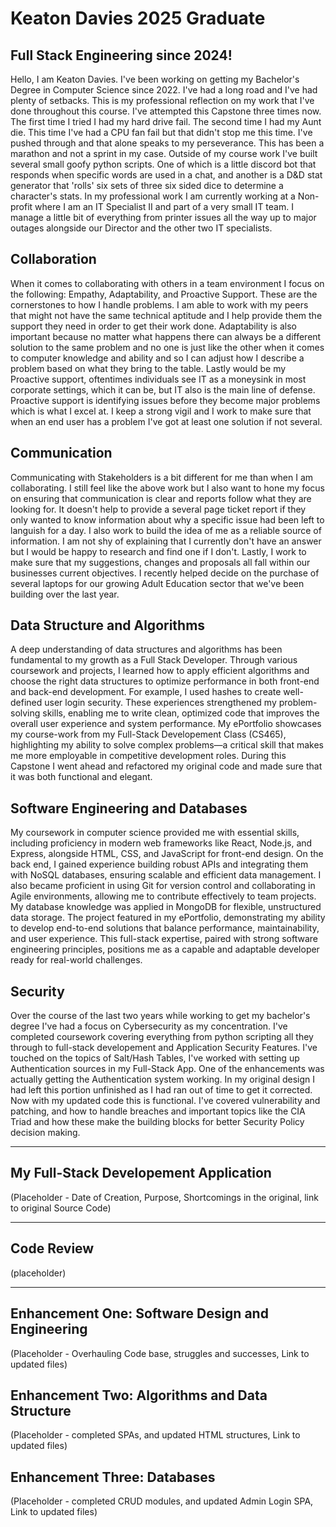 # Keaton Davies 2025 Graduate
## Full Stack Engineering since 2024!

Hello, I am Keaton Davies. I've been working on getting my Bachelor's Degree in Computer Science since 2022. I've had a long road and I've had plenty of setbacks. This is my professional reflection on my work that I've done throughout this course. I've attempted this Capstone three times now. The first time I tried I had my hard drive fail. The second time I had my Aunt die. This time I've had a CPU fan fail but that didn't stop me this time. I've pushed through and that alone speaks to my perseverance. This has been a marathon and not a sprint in my case. Outside of my course work I've built several small goofy python scripts. One of which is a little discord bot that responds when specific words are used in a chat, and another is a D&D stat generator that 'rolls' six sets of three six sided dice to determine a character's stats. In my professional work I am currently working at a Non-profit where I am an IT Specialist II and part of a very small IT team. I manage a little bit of everything from printer issues all the way up to major outages alongside our Director and the other two IT specialists. 

## Collaboration
When it comes to collaborating with others in a team environment I focus on the following: Empathy, Adaptability, and Proactive Support. These are the cornerstones to how I handle problems. I am able to work with my peers that might not have the same technical aptitude and I help provide them the support they need in order to get their work done. Adaptability is also important because no matter what happens there can always be a different solution to the same problem and no one is just like the other when it comes to computer knowledge and ability and so I can adjust how I describe a problem based on what they bring to the table. Lastly would be my Proactive support, oftentimes individuals see IT as a moneysink in most corporate settings, which it can be, but IT also is the main line of defense. Proactive support is identifying issues before they become major problems which is what I excel at. I keep a strong vigil and I work to make sure that when an end user has a problem I've got at least one solution if not several.

## Communication 
Communicating with Stakeholders is a bit different for me than when I am collaborating. I still feel like the above work but I also want to hone my focus on ensuring that communication is clear and reports follow what they are looking for. It doesn't help to provide a several page ticket report if they only wanted to know information about why a specific issue had been left to languish for a day. I also work to build the idea of me as a reliable source of information. I am not shy of explaining that I currently don't have an answer but I would be happy to research and find one if I don't. Lastly, I work to make sure that my suggestions, changes and proposals all fall within our businesses current objectives. I recently helped decide on the purchase of several laptops for our growing Adult Education sector that we've been building over the last year.

## Data Structure and Algorithms 
A deep understanding of data structures and algorithms has been fundamental to my growth as a Full Stack Developer. Through various coursework and projects, I learned how to apply efficient algorithms and choose the right data structures to optimize performance in both front-end and back-end development. For example, I used hashes to create well-defined user login security. These experiences strengthened my problem-solving skills, enabling me to write clean, optimized code that improves the overall user experience and system performance. My ePortfolio showcases my course-work from my Full-Stack Developement Class (CS465), highlighting my ability to solve complex problems—a critical skill that makes me more employable in competitive development roles. During this Capstone I went ahead and refactored my original code and made sure that it was both functional and elegant.

## Software Engineering and Databases
My coursework in computer science provided me with essential skills, including proficiency in modern web frameworks like React, Node.js, and Express, alongside HTML, CSS, and JavaScript for front-end design. On the back end, I gained experience building robust APIs and integrating them with NoSQL databases, ensuring scalable and efficient data management. I also became proficient in using Git for version control and collaborating in Agile environments, allowing me to contribute effectively to team projects. My database knowledge was applied in MongoDB for flexible, unstructured data storage. The project featured in my ePortfolio, demonstrating my ability to develop end-to-end solutions that balance performance, maintainability, and user experience. This full-stack expertise, paired with strong software engineering principles, positions me as a capable and adaptable developer ready for real-world challenges.

## Security
Over the course of the last two years while working to get my bachelor's degree I've had a focus on Cybersecurity as my concentration. I've completed coursework covering everything from python scripting all they through to full-stack developement and Application Security Features. I've touched on the topics of Salt/Hash Tables, I've worked with setting up Authentication sources in my Full-Stack App. One of the enhancements was actually getting the Authentication system working. In my original design I had left this portion unfinished as I had ran out of time to get it corrected. Now with my updated code this is functional. I've covered vulnerability and patching, and how to handle breaches and important topics like the CIA Triad and how these make the building blocks for better Security Policy decision making.

---
## My Full-Stack Developement Application
(Placeholder - Date of Creation, Purpose, Shortcomings in the original, link to original Source Code)

---
## Code Review

(placeholder) 

---

## Enhancement One: Software Design and Engineering
(Placeholder - Overhauling Code base, struggles and successes, Link to updated files)

## Enhancement Two: Algorithms and Data Structure
(Placeholder - completed SPAs, and updated HTML structures, Link to updated files)

## Enhancement Three: Databases
(Placeholder - completed CRUD modules, and updated Admin Login SPA, Link to updated files)
